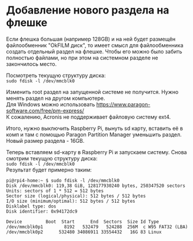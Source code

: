 # Добавление нового раздела на флешке
Если флешка большая (например 128GB) и на ней будет размещён файлообменник "OkFILM диск", то имеет смысл
для файлообменника создать отдельный раздел на флешке. Чтобы его можно было забить полностью файлами,
но при этом на системном разделе не закончилось место.  

Посмотреть текущую структуру диска:  
`sudo fdisk -l /dev/mmcblk0`  

Изменить root раздел на запущенной системе не получится. Нужно менять раздел на другом компьютере.  
Для Windows можно использовать https://www.paragon-software.com/free/pm-express/  
К сожалению, Acronis не поддерживает файловую систему ext4.  

Итого, нужно выключить Raspberry Pi, вынуть sd карту, вставить её в комп и там с помощью Paragon Partition Manager уменьшить раздел.  
Новый размер раздела - 16GB.  

Теперь вставляем sd-карту в Raspberry Pi и запускаем систему. Снова смотрим текущую структуру диска:  
`sudo fdisk -l /dev/mmcblk0`  
Результат будет примерно таким:  
```
pi@rpi4-home:~ $ sudo fdisk -l /dev/mmcblk0
Disk /dev/mmcblk0: 119,38 GiB, 128177930240 bytes, 250347520 sectors
Units: sectors of 1 * 512 = 512 bytes
Sector size (logical/physical): 512 bytes / 512 bytes
I/O size (minimum/optimal): 512 bytes / 512 bytes
Disklabel type: dos
Disk identifier: 0x94172dc9

Device         Boot  Start      End  Sectors  Size Id Type
/dev/mmcblk0p1        8192   532479   524288  256M  c W95 FAT32 (LBA)
/dev/mmcblk0p2      532480 34086911 33554432   16G 83 Linux
```
